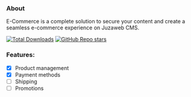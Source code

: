 ### About

E-Commerce is a complete solution to secure your content and create a seamless e-commerce experience on Juzaweb CMS.

[![Total Downloads](https://img.shields.io/packagist/dt/juzaweb/ecommerce.svg?style=social)](https://packagist.org/packages/juzaweb/ecommerce)
[![GitHub Repo stars](https://img.shields.io/github/stars/juzaweb/ecommerce?style=social)](https://github.com/juzaweb/ecommerce)

### Features:
- [x] Product management
- [x] Payment methods
- [ ] Shipping
- [ ] Promotions
